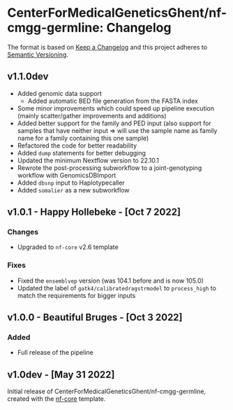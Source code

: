 # CenterForMedicalGeneticsGhent/nf-cmgg-germline: Changelog

The format is based on [Keep a Changelog](https://keepachangelog.com/en/1.0.0/)
and this project adheres to [Semantic Versioning](https://semver.org/spec/v2.0.0.html).

## v1.1.0dev

- Added genomic data support
  - Added automatic BED file generation from the FASTA index
- Some minor improvements which could speed up pipeline execution (mainly scatter/gather improvements and additions)
- Added better support for the family and PED input (also support for samples that have neither input => will use the sample name as family name for a family containing this one sample)
- Refactored the code for better readability
- Added `dump` statements for better debugging
- Updated the minimum Nextflow version to 22.10.1
- Rewrote the post-processing subworkflow to a joint-genotyping workflow with GenomicsDBImport
- Added `dbsnp` input to Haplotypecaller
- Added `somalier` as a new subworkflow

## v1.0.1 - Happy Hollebeke - [Oct 7 2022]

### Changes

- Upgraded to `nf-core` v2.6 template

### Fixes

- Fixed the `ensemblvep` version (was 104.1 before and is now 105.0)
- Updated the label of `gatk4/calibratedragstrmodel` to `process_high` to match the requirements for bigger inputs

## v1.0.0 - Beautiful Bruges - [Oct 3 2022]

### Added

- Full release of the pipeline

## v1.0dev - [May 31 2022]

Initial release of CenterForMedicalGeneticsGhent/nf-cmgg-germline, created with the [nf-core](https://nf-co.re/) template.
